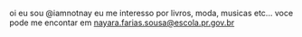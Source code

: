 oi eu sou @iamnotnay
eu me interesso por livros, moda, musicas etc...
voce pode me encontar em nayara.farias.sousa@escola.pr.gov.br
